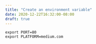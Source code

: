 ```yaml
---
title: "Create an environment variable"
date: 2020-12-22T16:32:00-08:00
draft: true
---
```


```
export PORT=80
export PLATFORM=medium.com
```